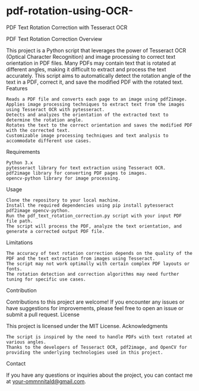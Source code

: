 # pdf-rotation-using-OCR-
PDF Text Rotation Correction with Tesseract OCR

PDF Text Rotation Correction
Overview

This project is a Python script that leverages the power of Tesseract OCR (Optical Character Recognition) and image processing to correct text orientation in PDF files. Many PDFs may contain text that is rotated at different angles, making it difficult to extract and process the text accurately. This script aims to automatically detect the rotation angle of the text in a PDF, correct it, and save the modified PDF with the rotated text.
Features

    Reads a PDF file and converts each page to an image using pdf2image.
    Applies image processing techniques to extract text from the images using Tesseract OCR with pytesseract.
    Detects and analyzes the orientation of the extracted text to determine the rotation angle.
    Rotates the text to the correct orientation and saves the modified PDF with the corrected text.
    Customizable image processing techniques and text analysis to accommodate different use cases.

Requirements

    Python 3.x
    pytesseract library for text extraction using Tesseract OCR.
    pdf2image library for converting PDF pages to images.
    opencv-python library for image processing.

Usage

    Clone the repository to your local machine.
    Install the required dependencies using pip install pytesseract pdf2image opencv-python.
    Run the pdf_text_rotation_correction.py script with your input PDF file path.
    The script will process the PDF, analyze the text orientation, and generate a corrected output PDF file.

Limitations

    The accuracy of text rotation correction depends on the quality of the PDF and the text extraction from images using Tesseract.
    The script may not work optimally with certain complex PDF layouts or fonts.
    The rotation detection and correction algorithms may need further tuning for specific use cases.

Contribution

Contributions to this project are welcome! If you encounter any issues or have suggestions for improvements, please feel free to open an issue or submit a pull request.
License

This project is licensed under the MIT License.
Acknowledgments

    The script is inspired by the need to handle PDFs with text rotated at various angles.
    Thanks to the developers of Tesseract OCR, pdf2image, and OpenCV for providing the underlying technologies used in this project.

Contact

If you have any questions or inquiries about the project, you can contact me at your-ommnnitald@gmail.com.
